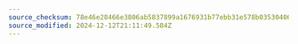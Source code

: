 ```yaml
---
source_checksum: 78e46e28466e3806ab5837899a1676931b77ebb31e578b03530406f153332383
source_modified: 2024-12-12T21:11:49.584Z
---
```


